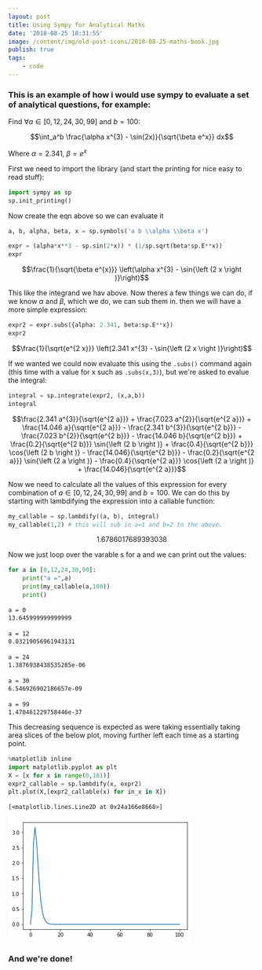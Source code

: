 ```yaml
---
layout: post
title: Using Sympy for Analytical Maths
date: '2018-08-25 18:31:55'
image: /content/img/old-post-icons/2018-08-25-maths-book.jpg
publish: true
tags:
    - code
---
```


### This is an example of how i would use sympy to evaluate a set of analytical questions, for example:

Find $\forall a \in [0,12,24,30,99]$ and $b=100$:

$$\int_a^b \frac{\alpha x^{3} - \sin(2x)}{\sqrt{\beta e^x}} dx$$

Where $\alpha = 2.341$, $\beta = e^x$

First we need to import the library (and start the printing for nice easy to read stuff):

```python
import sympy as sp
sp.init_printing()
```

Now create the eqn above so we can evaluate it

```python
a, b, alpha, beta, x = sp.symbols('a b \\alpha \\beta x')
```

```python
expr = (alpha*x**3 - sp.sin(2*x)) * (1/sp.sqrt(beta*sp.E**x))
expr
```

$$\frac{1}{\sqrt{\beta e^{x}}} \left(\alpha x^{3} - \sin{\left (2 x \right )}\right)$$

This like the integrand we hav above. Now theres a few things we can do, if we know $\alpha$ and $\beta$, which we do, we can sub them in. then we will have a more simple expression:

```python
expr2 = expr.subs({alpha: 2.341, beta:sp.E**x})
expr2
```

$$\frac{1}{\sqrt{e^{2 x}}} \left(2.341 x^{3} - \sin{\left (2 x \right )}\right)$$

If we wanted we could now evaluate this using the `.subs()` command again (this time with a value for x such as `.subs(x,3)`), but we're asked to evalue the integral:

```python
integral = sp.integrate(expr2, (x,a,b))
integral
```

$$\frac{2.341 a^{3}}{\sqrt{e^{2 a}}} + \frac{7.023 a^{2}}{\sqrt{e^{2 a}}} + \frac{14.046 a}{\sqrt{e^{2 a}}} - \frac{2.341 b^{3}}{\sqrt{e^{2 b}}} - \frac{7.023 b^{2}}{\sqrt{e^{2 b}}} - \frac{14.046 b}{\sqrt{e^{2 b}}} + \frac{0.2}{\sqrt{e^{2 b}}} \sin{\left (2 b \right )} + \frac{0.4}{\sqrt{e^{2 b}}} \cos{\left (2 b \right )} - \frac{14.046}{\sqrt{e^{2 b}}} - \frac{0.2}{\sqrt{e^{2 a}}} \sin{\left (2 a \right )} - \frac{0.4}{\sqrt{e^{2 a}}} \cos{\left (2 a \right )} + \frac{14.046}{\sqrt{e^{2 a}}}$$

Now we need to calculate all the values of this expression for every combination of $a \in [0,12,24,30,99]$ and $b=100$. We can do this by starting with lambdifying the expression into a callable function:

```python
my_callable = sp.lambdify((a, b), integral)
my_callable(1,2) # this will sub in a=1 and b=2 to the above.
```

$$1.6786017689393038$$

Now we just loop over the varable s for a and we can print out the values:

```python
for a in [0,12,24,30,99]:
    print("a =",a)
    print(my_callable(a,100))
    print()
```

    a = 0
    13.645999999999999

    a = 12
    0.03219056961943131

    a = 24
    1.3876938438535285e-06

    a = 30
    6.546926902186657e-09

    a = 99
    1.470461229758446e-37

This decreasing sequence is expected as were taking essentially taking area slices of the below plot, moving further left each time as a starting point.

```python
%matplotlib inline
import matplotlib.pyplot as plt
X = [x for x in range(0,101)]
expr2_callable = sp.lambdify(x, expr2)
plt.plot(X,[expr2_callable(x) for in_x in X])
```

    [<matplotlib.lines.Line2D at 0x24a166e8668>]

![png](/content/img/old-posts/2018/08/output_14_1.png)

### And we're done!
